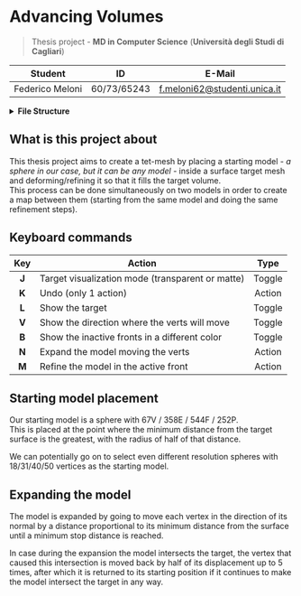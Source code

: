 # Advancing Volumes

> Thesis project - **MD in Computer Science** (**Università degli Studi di Cagliari**)

| **Student**          | **ID**      | **E-Mail**                        |
|----------------------|-------------|-----------------------------------|
| Federico Meloni      | 60/73/65243 | <f.meloni62@studenti.unica.it>    |

<details>
<summary><b>File Structure</b></summary>

```
·
│
│ CODE FILES
├── main.cpp
├── sphere.cpp/h        # utility functions for getting the sphere mesh
├── text_utils.h        # utility macros for text output
├── CMakeLists.txt
│
│ DATASET
├── spheres                     # sphere models
│   ├── sphere.mesh
│   ├── sphere_coarse.mesh
│   ├── sphere18.mesh
│   ├── sphere31.mesh
│   ├── sphere40.mesh
│   └── sphere50.mesh
├── data                        # tet models
│   └── ···
│
│ MARKDOWN & OTHER DOCUMENTATION STUFF
├── README.md
│
├── img                 # images for README.md
│   └── ···
│
│ OTHER
├── .gitignore
├── .gitattributes
└── LICENSE
```

</details>

## What is this project about
This thesis project aims to create a tet-mesh by placing a starting model *- a sphere in our case, but it can be any model -*
inside a surface target mesh and deforming/refining it so that it fills the target volume.  
This process can be done simultaneously on two models in order to create a map between them
(starting from the same model and doing the same refinement steps).

## Keyboard commands

| **Key** | **Action**                                       | **Type** |
|:-------:|--------------------------------------------------|:--------:|
|  **J**  | Target visualization mode (transparent or matte) |  Toggle  |
|  **K**  | Undo (only 1 action)                             |  Action  |
|  **L**  | Show the target                                  |  Toggle  |
|  **V**  | Show the direction where the verts will move     |  Toggle  |
|  **B**  | Show the inactive fronts in a different color    |  Toggle  |
|  **N**  | Expand the model moving the verts                |  Action  |
|  **M**  | Refine the model in the active front             |  Action  |

## Starting model placement
Our starting model is a sphere with 67V / 358E / 544F / 252P.  
This is placed at the point where the minimum distance from the target surface is the greatest,
with the radius of half of that distance.

We can potentially go on to select even different resolution spheres with 18/31/40/50 vertices as the starting model.

## Expanding the model
The model is expanded by going to move each vertex in the direction of its normal by a distance proportional 
to its minimum distance from the surface until a minimum stop distance is reached.

In case during the expansion the model intersects the target, the vertex that caused this intersection is moved 
back by half of its displacement up to 5 times, after which it is returned to its starting position if it continues 
to make the model intersect the target in any way.

